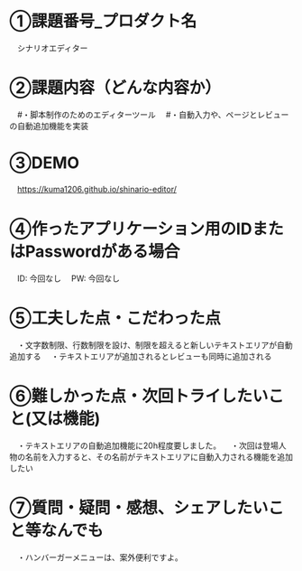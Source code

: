 # ①課題番号_プロダクト名
　シナリオエディター

# ②課題内容（どんな内容か）
　#・脚本制作のためのエディターツール
　#・自動入力や、ページとレビューの自動追加機能を実装

# ③DEMO
　https://kuma1206.github.io/shinario-editor/

# ④作ったアプリケーション用のIDまたはPasswordがある場合
　ID: 今回なし
　PW: 今回なし

# ⑤工夫した点・こだわった点
　・文字数制限、行数制限を設け、制限を超えると新しいテキストエリアが自動追加する
　・テキストエリアが追加されるとレビューも同時に追加される

# ⑥難しかった点・次回トライしたいこと(又は機能)
　・テキストエリアの自動追加機能に20h程度要しました。
　・次回は登場人物の名前を入力すると、その名前がテキストエリアに自動入力される機能を追加したい

# ⑦質問・疑問・感想、シェアしたいこと等なんでも
　・ハンバーガーメニューは、案外便利ですよ。
